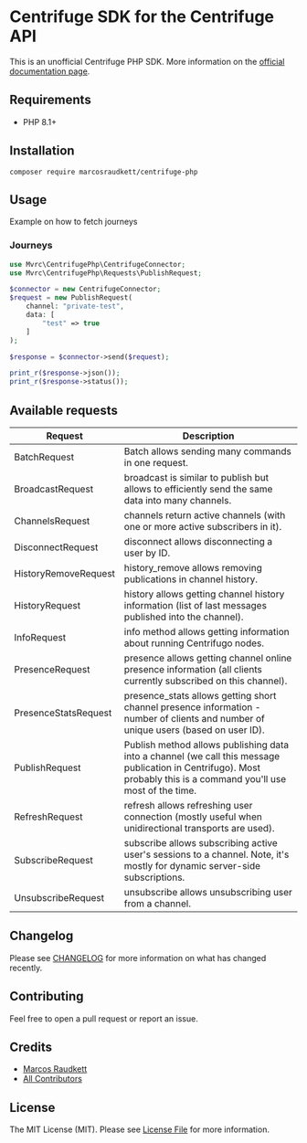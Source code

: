 # Centrifuge SDK for the Centrifuge API

This is an unofficial Centrifuge PHP SDK. More information on the [official documentation page](https://centrifugal.dev/docs/server/server_api#http-api).

## Requirements

- PHP 8.1+

## Installation

```
composer require marcosraudkett/centrifuge-php
```
## Usage 

Example on how to fetch journeys
### Journeys
```php
use Mvrc\CentrifugePhp\CentrifugeConnector;
use Mvrc\CentrifugePhp\Requests\PublishRequest;

$connector = new CentrifugeConnector;
$request = new PublishRequest(
    channel: "private-test",
    data: [
        "test" => true
    ]
);

$response = $connector->send($request);

print_r($response->json());
print_r($response->status());
```

## Available requests

| Request | Description |
| - | - | 
| BatchRequest | Batch allows sending many commands in one request. | 
| BroadcastRequest | broadcast is similar to publish but allows to efficiently send the same data into many channels. | 
| ChannelsRequest | channels return active channels (with one or more active subscribers in it). | 
| DisconnectRequest | disconnect allows disconnecting a user by ID. | 
| HistoryRemoveRequest | history_remove allows removing publications in channel history. | 
| HistoryRequest | history allows getting channel history information (list of last messages published into the channel). | 
| InfoRequest | info method allows getting information about running Centrifugo nodes. | 
| PresenceRequest | presence allows getting channel online presence information (all clients currently subscribed on this channel). | 
| PresenceStatsRequest | presence_stats allows getting short channel presence information - number of clients and number of unique users (based on user ID). | 
| PublishRequest | Publish method allows publishing data into a channel (we call this message publication in Centrifugo). Most probably this is a command you'll use most of the time. | 
| RefreshRequest | refresh allows refreshing user connection (mostly useful when unidirectional transports are used). | 
| SubscribeRequest | subscribe allows subscribing active user's sessions to a channel. Note, it's mostly for dynamic server-side subscriptions. | 
| UnsubscribeRequest | unsubscribe allows unsubscribing user from a channel. | 

## Changelog

Please see [CHANGELOG](CHANGELOG.md) for more information on what has changed recently.

## Contributing

Feel free to open a pull request or report an issue.
## Credits

- [Marcos Raudkett](https://github.com/marcosraudkett)
- [All Contributors](../../contributors)

## License

The MIT License (MIT). Please see [License File](LICENSE.md) for more information.